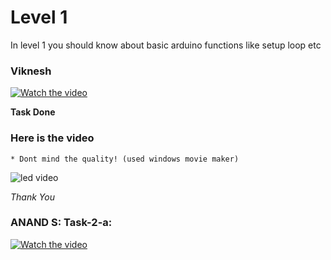 
# Level 1

In level 1 you should know about basic arduino functions like setup loop etc 

### Viknesh 
[![Watch the video](https://i.ibb.co/8PTbb06/ssss.png)](https://cdn.loom.com/sessions/thumbnails/6b507414e148412e9c109df5dfa3d684-00001.mp4)


**Task Done**
### Here is the video 
    * Dont mind the quality! (used windows movie maker)


![led video](https://user-images.githubusercontent.com/79564956/188667672-d2c8e0d3-1a71-4023-9c83-f576e0f12366.gif)



*Thank You*

### ANAND S: Task-2-a:

[![Watch the video]()](https://user-images.githubusercontent.com/95957257/188688862-e90df232-c6fd-4146-aaea-3fef4f48e3ad.mp4)




